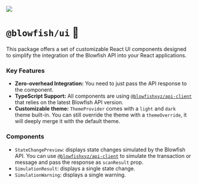 ![](https://framerusercontent.com/images/LMkkyrT6aZKMqZNobSZKDY8lnM.jpg)

# `@blowfish/ui` 🐡

This package offers a set of customizable React UI components designed to simplify the integration of the Blowfish API into your React applications.

### Key Features

- **Zero-overhead Integration:** You need to just pass the API response to the component.
- **TypeScript Support:** All components are using [`@blowfishxyz/api-client`](https://www.npmjs.com/package/@blowfishxyz/api-client) that relies on the latest Blowfish API version.
- **Customizable theme:** `ThemeProvider` comes with a `light` and `dark` theme built-in. You can still override the theme with a `themeOverride`, it will deeply merge it with the default theme.

### Components

- `StateChangePreview`: displays state changes simulated by the Blowfish API. You can use [`@blowfishxyz/api-client`](https://www.npmjs.com/package/@blowfishxyz/api-client) to simulate the transaction or message and pass the response as `scanResult` prop.
- `SimulationResult`: displays a single state change.
- `SimulationWarning`: displays a single warning.

